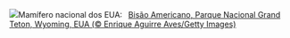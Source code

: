 ![](https://www.bing.com/th?id=OHR.TetonBison_PT-BR0402928868_UHD.jpg&w=1000)Mamífero nacional dos EUA:&nbsp;&ensp;[Bisão Americano, Parque Nacional Grand Teton, Wyoming, EUA (© Enrique Aguirre Aves/Getty Images)](https://www.bing.com/th?id=OHR.TetonBison_PT-BR0402928868_UHD.jpg)
<br><br/>
